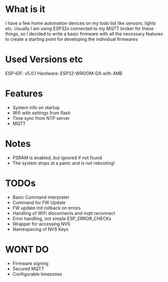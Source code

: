 
# What is it

I have a few home automation devices on my todo list like sensors, lights etc.
Usually I am using ESP32s connected to my MQTT broker for these things, so I decided to write a basic firmware with all the necessary features to create a starting point for developing the individual firmwares

# Used Versions etc

ESP-IDF: v5.0.1
Hardware: ESP32-WROOM-DA with 4MB

# Features

- System info on startup
- Wifi with settings from flash
- Time sync from NTP server
- MQTT

# Notes

- PSRAM is enabled, but ignored if not found
- The system stops at a panic and is not rebooting!

# TODOs

- Basic Command interpreter
- Command for FW Update
- FW update mit rollback on errors
- Handling of WiFi disconnects and mqtt reconnect
- Error handling, not simple ESP_ERROR_CHECKs
- Wrapper for accessing NVS
- Namespacing of NVS Keys

# WONT DO

- Firmware signing
- Secured MQTT
- Configurable timezones
